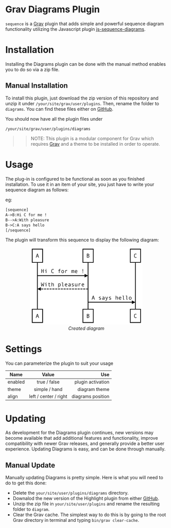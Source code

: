 # Grav Diagrams Plugin

`sequence` is a [Grav](http://github.com/getgrav/grav) plugin that adds simple and powerful sequence diagram functionality utilizing the Javascript plugin [js-sequence-diagrams](https://bramp.github.io/js-sequence-diagrams).

# Installation

Installing the Diagrams plugin can be done with the manual method enables you to do so via a zip file. 

## Manual Installation

To install this plugin, just download the zip version of this repository and unzip it under `/your/site/grav/user/plugins`. Then, rename the folder to `diagrams`. You can find these files either on [GitHub](https://github.com/getgrav/grav-plugin-highlight).

You should now have all the plugin files under

    /your/site/grav/user/plugins/diagrams

>> NOTE: This plugin is a modular component for Grav which requires [Grav](http://github.com/getgrav/grav) and a theme to be installed in order to operate.

# Usage

The plug-in is configured to be functional as soon as you finished installation. To use it in an item of your site, you just have to write your sequence diagram as follows:

eg:

    [sequence]
	A->B:Hi C for me !
	B-->A:With pleasure
	B->C:A says hello
	[/sequence]

The plugin will transform this sequence to display the following diagram:

<p align="center">
  <img src="assets/sequence.png" width="350"/><br/>
  <i>Created diagram</i>
</p>

# Settings

You can parameterize the plugin to suit your usage

| Name     | Value        | Use   |
| -------- |:------------:| -----:|
| enabled  | true / false | plugin activation |
| theme    | simple / hand | diagram theme |
| align    | left / center / right | diagrams position |

# Updating

As development for the Diagrams plugin continues, new versions may become available that add additional features and functionality, improve compatibility with newer Grav releases, and generally provide a better user experience. Updating Diagrams is easy, and can be done through manually.

## Manual Update

Manually updating Diagrams is pretty simple. Here is what you will need to do to get this done:

* Delete the `your/site/user/plugins/diagrams` directory.
* Downalod the new version of the Highlight plugin from either [GitHub](#).
* Unzip the zip file in `your/site/user/plugins` and rename the resulting folder to `diagram`.
* Clear the Grav cache. The simplest way to do this is by going to the root Grav directory in terminal and typing `bin/grav clear-cache`.
